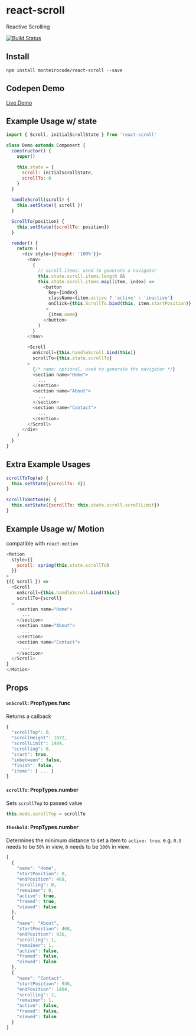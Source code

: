 # react-scroll
Reactive Scrolling

[![Build Status](https://travis-ci.org/monteirocode/react-scroll.svg?branch=master)](https://travis-ci.org/monteirocode/react-scroll)

## Install

`npm install monteirocode/react-scroll --save`


## Codepen Demo

[Live Demo](http://codepen.io/monteirocode/pen/KrGjEm)


## Example Usage w/ state

```javascript
import { Scroll, initialScrollState } from 'react-scroll'

class Demo extends Component {
  constructor() {
    super()

    this.state = {
      scroll: initialScrollState,
      scrollTo: 0
    }
  }

  handleScroll(scroll) {
    this.setState({ scroll })
  }

  ScrollTo(position) {
    this.setState({scrollTo: position})
  }

  render() {
    return (
      <div style={{height: '100%'}}>
        <nav>
          {
            // scroll.items: used to generate a navigator
            this.state.scroll.items.length &&
            this.state.scroll.items.map((item, index) =>
              <button
                key={index}
                className={item.active ? 'active' : 'inactive'}
                onClick={this.ScrollTo.bind(this, item.startPosition)}
               >
                {item.name}
              </button>
            )
          }
        </nav>

        <Scroll
          onScroll={this.handleScroll.bind(this)}
          scrollTo={this.state.scrollTo}
        >
          {/* name: optional, used to generate the navigator */}
          <section name="Home">
            ...
          </section>
          <section name="About">
            ...
          </section>
          <section name="Contact">
            ...
          </section>
        </Scroll>
      </div>
    )
  }
}
```

## Extra Example Usages

```javascript
scrollToTop(e) {
  this.setState({scrollTo: 0})
}

scrollToBottom(e) {
  this.setState({scrollTo: this.state.scroll.scrollLimit})
}
```

## Example Usage w/ Motion

compatible with `react-motion`
```javascript
<Motion
  style={{
    scroll: spring(this.state.scrollTo)
  }}
>
{({ scroll }) =>
  <Scroll
    onScroll={this.handleScroll.bind(this)}
    scrollTo={scroll}
  >
    <section name="Home">
      ...
    </section>
    <section name="About">
      ...
    </section>
    <section name="Contact">
      ...
    </section>
  </Scroll>
}
</Motion>
```

## Props

#### `onScroll`: PropTypes.func
Returns a callback

```javascript
{
  "scrollTop": 0,
  "scrollHeight": 1872,
  "scrollLimit": 1404,
  "scrolling": 0,
  "start": true,
  "inbetween": false,
  "finish": false,
  "items": [ ... ]
}
```

#### `scrollTo`: PropTypes.number
Sets `scrollTop` to passed value

```javascript
this.node.scrollTop = scrollTo
```

#### `theshold`: PropTypes.number
Determines the minimum distance to set a item to `active: true`. e.g. `0.5` needs to be `50%` in view, `0` needs to be `100%` in view.

```javascript
[
  {
    "name": "Home",
    "startPosition": 0,
    "endPosition": 468,
    "scrolling": 0,
    "remainer": 0,
    "active": true,
    "framed": true,
    "viewed": false
  },
  {
    "name": "About",
    "startPosition": 468,
    "endPosition": 936,
    "scrolling": 1,
    "remainer": 1,
    "active": false,
    "framed": false,
    "viewed": false
  },
  {
    "name": "Contact",
    "startPosition": 936,
    "endPosition": 1404,
    "scrolling": 2,
    "remainer": 1,
    "active": false,
    "framed": false,
    "viewed": false
  }
]
```
